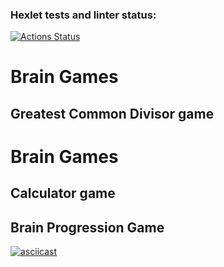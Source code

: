 ### Hexlet tests and linter status:
[![Actions Status](https://github.com/Vanzettt/frontend-project-44/actions/workflows/hexlet-check.yml/badge.svg)](https://github.com/Vanzettt/frontend-project-44/actions)
# Brain Games

## Greatest Common Divisor game
# Brain Games

## Calculator game
## Brain Progression Game

[![asciicast](https://asciinema.org/a/example123.png)](https://asciinema.org/a/example123)


